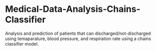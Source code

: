 # Medical-Data-Analysis-Chains-Classifier

Analysis and prediction of patients that can discharged/not-discharged using temaparature, blood pressure, and respiration rate using a chains classifier model.
